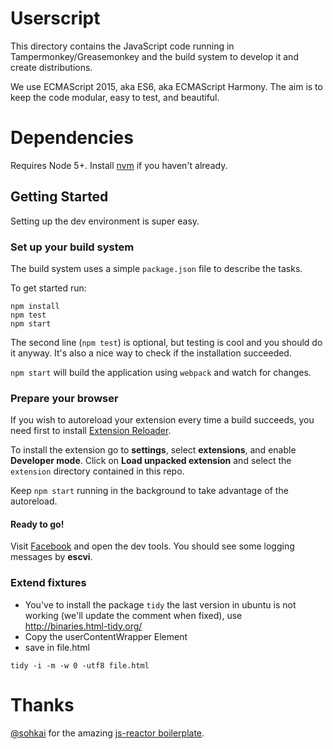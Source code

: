 # Userscript
This directory contains the JavaScript code running in
Tampermonkey/Greasemonkey and the build system to develop it and create
distributions.

We use ECMAScript 2015, aka ES6, aka ECMAScript Harmony. The aim is to keep the
code modular, easy to test, and beautiful.


# Dependencies
Requires Node 5+. Install [nvm](https://github.com/creationix/nvm) if you
haven't already.


## Getting Started
Setting up the dev environment is super easy.


### Set up your build system
The build system uses a simple `package.json` file to describe the tasks.

To get started run:
```
npm install
npm test
npm start
```

The second line (`npm test`) is optional, but testing is cool and you should do
it anyway. It's also a nice way to check if the installation succeeded.

`npm start` will build the application using `webpack` and watch for changes.


### Prepare your browser
If you wish to autoreload your extension every time a build succeeds, you need
first to install [Extension Reloader](https://chrome.google.com/webstore/detail/extensions-reloader/fimgfedafeadlieiabdeeaodndnlbhid).

To install the extension go to **settings**, select **extensions**, and enable
**Developer mode**. Click on **Load unpacked extension** and select the
`extension` directory contained in this repo.

Keep `npm start` running in the background to take advantage of the autoreload.


#### Ready to go!
Visit [Facebook](https://www.facebook.com/) and open the dev tools. You should
see some logging messages by **escvi**.

### Extend fixtures

 * You've to install the package `tidy` the last version in ubuntu is not working (we'll update the comment when fixed), use http://binaries.html-tidy.org/
 * Copy the userContentWrapper Element
 * save in file.html

```
tidy -i -m -w 0 -utf8 file.html
```

# Thanks
[@sohkai](https://github.com/sohkai) for the amazing [js-reactor
boilerplate](https://github.com/bigchaindb/js-reactor).



